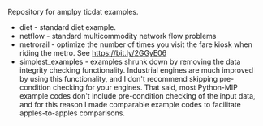 Repository for amplpy ticdat examples.

 * diet - standard diet example.
 * netflow - standard multicommodity network flow problems 
 * metrorail - optimize the number of times you visit the fare kiosk when riding the metro. See https://bit.ly/2GGyE06
 * simplest_examples - examples shrunk down by removing the data integrity checking functionality. Industrial engines are much improved by using this functionality, and I don't recommend skipping pre-condition checking for your engines. That said, most Python-MIP example codes don't include pre-condition checking of the input data, and for this reason I made comparable example codes to facilitate apples-to-apples comparisons.
